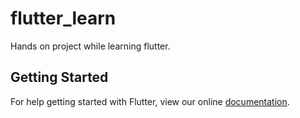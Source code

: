 # flutter_learn

Hands on project while learning flutter.

## Getting Started

For help getting started with Flutter, view our online
[documentation](https://flutter.io/).
